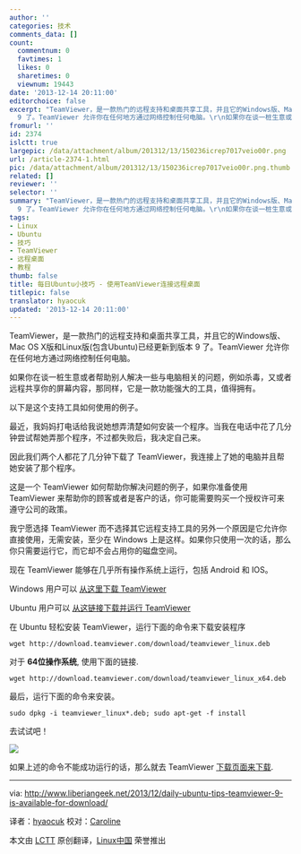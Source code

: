 ```yaml
---
author: ''
categories: 技术
comments_data: []
count:
  commentnum: 0
  favtimes: 1
  likes: 0
  sharetimes: 0
  viewnum: 19443
date: '2013-12-14 20:11:00'
editorchoice: false
excerpt: "TeamViewer，是一款热门的远程支持和桌面共享工具，并且它的Windows版、Mac OS X版和Linux版(包含Ubuntu)已经更新到版本
  9 了。TeamViewer 允许你在任何地方通过网络控制任何电脑。\r\n如果你在谈一桩生意或者帮助别人  ..."
fromurl: ''
id: 2374
islctt: true
largepic: /data/attachment/album/201312/13/150236icrep7017veio00r.png
url: /article-2374-1.html
pic: /data/attachment/album/201312/13/150236icrep7017veio00r.png.thumb.jpg
related: []
reviewer: ''
selector: ''
summary: "TeamViewer，是一款热门的远程支持和桌面共享工具，并且它的Windows版、Mac OS X版和Linux版(包含Ubuntu)已经更新到版本
  9 了。TeamViewer 允许你在任何地方通过网络控制任何电脑。\r\n如果你在谈一桩生意或者帮助别人  ..."
tags:
- Linux
- Ubuntu
- 技巧
- TeamViewer
- 远程桌面
- 教程
thumb: false
title: 每日Ubuntu小技巧 - 使用TeamViewer连接远程桌面
titlepic: false
translator: hyaocuk
updated: '2013-12-14 20:11:00'
---
```


TeamViewer，是一款热门的远程支持和桌面共享工具，并且它的Windows版、Mac OS X版和Linux版(包含Ubuntu)已经更新到版本 9 了。TeamViewer 允许你在任何地方通过网络控制任何电脑。


如果你在谈一桩生意或者帮助别人解决一些与电脑相关的问题，例如杀毒，又或者远程共享你的屏幕内容，那同样，它是一款功能强大的工具，值得拥有。


以下是这个支持工具如何使用的例子。


最近，我妈妈打电话给我说她想弄清楚如何安装一个程序。当我在电话中花了几分钟尝试帮她弄那个程序，不过都失败后，我决定自己来。


因此我们两个人都花了几分钟下载了 TeamViewer，我连接上了她的电脑并且帮她安装了那个程序。


这是一个 TeamViewer 如何帮助你解决问题的例子，如果你准备使用 TeamViewer 来帮助你的顾客或者是客户的话，你可能需要购买一个授权许可来遵守公司的政策。


我宁愿选择 TeamViewer 而不选择其它远程支持工具的另外一个原因是它允许你直接使用，无需安装，至少在 Windows 上是这样。如果你只使用一次的话，那么你只需要运行它，而它却不会占用你的磁盘空间。


现在 TeamViewer 能够在几乎所有操作系统上运行，包括 Android 和 IOS。


Windows 用户可以 [从这里下载 TeamViewer](http://www.teamviewer.com/en/download/windows.aspx)


Ubuntu 用户可以 [从这链接下载并运行 TeamViewer](http://www.teamviewer.com/en/download/linux.aspx)


在 Ubuntu 轻松安装 TeamViewer，运行下面的命令来下载安装程序



```
wget http://download.teamviewer.com/download/teamviewer_linux.deb

```

对于 **64位操作系统**, 使用下面的链接.



```
wget http://download.teamviewer.com/download/teamviewer_linux_x64.deb

```

最后，运行下面的命令来安装。



```
sudo dpkg -i teamviewer_linux*.deb; sudo apt-get -f install

```

去试试吧！


![](/data/attachment/album/201312/13/150236icrep7017veio00r.png)


如果上述的命令不能成功运行的话，那么就去 TeamViewer [下载页面来下载](http://www.teamviewer.com/en/download/linux.aspx).




---


via: <http://www.liberiangeek.net/2013/12/daily-ubuntu-tips-teamviewer-9-is-available-for-download/>


译者：[hyaocuk](https://github.com/hyaocuk) 校对：[Caroline](https://github.com/carolinewuyan)


本文由 [LCTT](https://github.com/LCTT/TranslateProject) 原创翻译，[Linux中国](http://linux.cn/) 荣誉推出